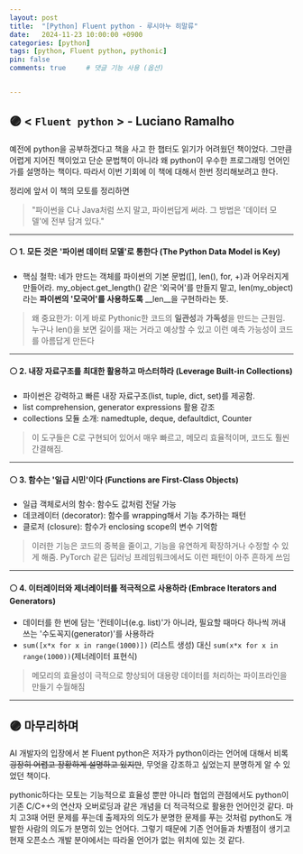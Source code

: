 ```yaml
---
layout: post
title:  "[Python] Fluent python - 루시아누 히말류"
date:   2024-11-23 10:00:00 +0900
categories: [python]
tags: [python, Fluent python, pythonic]
pin: false
comments: true     # 댓글 기능 사용 (옵션)


---
```

## 🟣 < `Fluent python` > - Luciano Ramalho 
예전에 python을 공부하겠다고 책을 사고 한 챕터도 읽기가 어려웠던 책이었다. 그만큼 어렵게 지어진 책이었고 단순 문법책이 아니라 왜 python이 우수한 프로그래밍 언어인가를 설명하는 책이다. 따라서 이번 기회에 이 책에 대해서 한번 정리해보려고 한다.

정리에 앞서 이 책의 모토를 정리하면

> "파이썬을 C나 Java처럼 쓰지 말고, 파이썬답게 써라. 그 방법은 '데이터 모델'에 전부 담겨 있다."

---

#### ⚪ 1. 모든 것은 '파이썬 데이터 모델'로 통한다 (The Python Data Model is Key)
- 핵심 철학: 네가 만드는 객체를 파이썬의 기본 문법([], len(), for, +)과 어우러지게 만들어라. my_object.get_length() 같은 '외국어'를 만들지 말고, len(my_object)라는 **파이썬의 '모국어'를 사용하도록** __len__을 구현하라는 뜻.

> 왜 중요한가: 이게 바로 Pythonic한 코드의 **일관성**과 **가독성**을 만드는 근원임. 누구나 len()을 보면 길이를 재는 거라고 예상할 수 있고 이런 예측 가능성이 코드를 아름답게 만든다

---

#### ⚪ 2. 내장 자료구조를 최대한 활용하고 마스터하라 (Leverage Built-in Collections)
- 파이썬은 강력하고 빠른 내장 자료구조(list, tuple, dict, set)를 제공함. 
- list comprehension, generator expressions 활용 강조
- collections 모듈 소개: namedtuple, deque, defaultdict, Counter

> 이 도구들은 C로 구현되어 있어서 매우 빠르고, 메모리 효율적이며, 코드도 훨씬 간결해짐.

---

#### ⚪ 3. 함수는 '일급 시민'이다 (Functions are First-Class Objects)
- 일급 객체로서의 함수: 함수도 값처럼 전달 가능
- 데코레이터 (decorator): 함수를 wrapping해서 기능 추가하는 패턴
- 클로저 (closure): 함수가 enclosing scope의 변수 기억함

> 이러한 기능은 코드의 중복을 줄이고, 기능을 유연하게 확장하거나 수정할 수 있게 해줌. PyTorch 같은 딥러닝 프레임워크에서도 이런 패턴이 아주 흔하게 쓰임

---

#### ⚪ 4. 이터레이터와 제너레이터를 적극적으로 사용하라 (Embrace Iterators and Generators)
- 데이터를 한 번에 담는 '컨테이너(e.g. list)'가 아니라, 필요할 때마다 하나씩 꺼내 쓰는 '수도꼭지(generator)'를 사용하라
- `sum([x*x for x in range(1000)])` (리스트 생성) 대신 `sum(x*x for x in range(1000))`(제너레이터 표현식)

> 메모리의 효율성이 극적으로 향상되어 대용량 데이터를 처리하는 파이프라인을 만들기 수월해짐
 
---


## 🟣 마무리하며
AI 개발자의 입장에서 본 Fluent python은 저자가 python이라는 언어에 대해서 비록 ~~굉장히 어렵고 장황하게 설명하고 있지만~~, 무엇을 강조하고 싶었는지 분명하게 알 수 있었던 책이다.

pythonic하다는 모토는 기능적으로 효율성 뿐만 아니라 협업의 관점에서도 python이 기존 C/C++의 연산자 오버로딩과 같은 개념을 더 적극적으로 활용한 언어인것 같다. 마치 고3때 어떤 문제를 푸는데 출제자의 의도가 분명한 문제를 푸는 것처럼 python도 개발한 사람의 의도가 분명히 있는 언어다. 그렇기 때문에 기존 언어들과 차별점이 생기고 현재 오픈소스 개발 분야에서는 따라올 언어가 없는 위치에 있는 것 같다.